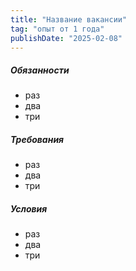 ```yaml
---
title: "Название вакансии"
tag: "опыт от 1 года"
publishDate: "2025-02-08"
---
```


##### Обязанности
- раз
- два
- три

##### Требования
- раз
- два
- три

##### Условия
- раз
- два
- три